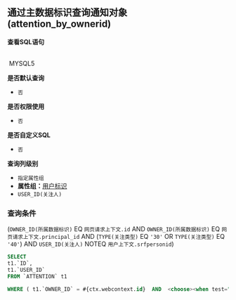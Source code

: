 ## 通过主数据标识查询通知对象(attention_by_ownerid) <!-- {docsify-ignore-all} -->



<p class="panel-title"><b>查看SQL语句</b></p>
<br>

<el-row>
&nbsp;<el-tag @click="MYSQL5 = true">MYSQL5</el-tag>
</el-row>

<br>
<p class="panel-title"><b>是否默认查询</b></p>

* `否`

<p class="panel-title"><b>是否权限使用</b></p>

* `否`

<p class="panel-title"><b>是否自定义SQL</b></p>

* `否`

<p class="panel-title"><b>查询列级别</b></p>

* `指定属性组`
*  **属性组：**[用户标识](#)
  * `USER_ID(关注人)`



### 查询条件

(`OWNER_ID(所属数据标识)` EQ `网页请求上下文.id` AND `OWNER_ID(所属数据标识)` EQ `网页请求上下文.principal_id` AND (`TYPE(关注类型)` EQ `'30'` OR `TYPE(关注类型)` EQ `'40'`) AND `USER_ID(关注人)` NOTEQ `用户上下文.srfpersonid`)





<el-dialog v-model="MYSQL5" title="MYSQL5">

```sql
SELECT
t1.`ID`,
t1.`USER_ID`
FROM `ATTENTION` t1 

WHERE ( t1.`OWNER_ID` = #{ctx.webcontext.id}  AND  <choose><when test="ctx.webcontext.principal_id !=null ">  t1.`OWNER_ID` = #{ctx.webcontext.principal_id}  </when><otherwise>1=1</otherwise></choose>  AND  ( t1.`TYPE` = '30'  OR  t1.`TYPE` = '40' )  AND  t1.`USER_ID` <> #{ctx.sessioncontext.srfpersonid} )
```

</el-dialog>

<script>
 const { createApp } = Vue
  createApp({
    data() {
      return {
                MYSQL5 : false
        
      }
    },
    methods: {
    }
  }).use(ElementPlus).mount('#app')
</script>